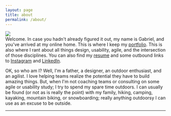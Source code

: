 ```yaml
---
layout: page
title: about
permalink: /about/
---
```


<img class="col one right" src="/img/prof_pic.jpg">

<br/>
Welcome. In case you hadn't already figured it out, my name is Gabriel, and you've arrived at my online home. This is where I keep my <a href="/portfolio">portfolio</a>. This is also where I rant about all things design, usability, agile, and the intersection of those disciplines. You can also find my <a href="/resume">resume</a> and some outbound links to <a href="https://www.instagram.com/conceptkreator/?hl=en" target="_blank">Instagram</a> and <a href="https://www.linkedin.com/in/gabrielroth/" target="_blank">LinkedIn</a>.

OK, so who am I? Well, I'm a father, a designer, an outdoor enthusiast, and an agilist. I love helping teams realize the potential they have to build amazing things. But, when I'm not coaching teams or consulting on some agile or usability study; I try to spend my spare time outdoors. I can usually be found (or not as is really the point) with my family, hiking, camping, kayaking, mountain biking, or snowboarding; really anything outdoorsy I can use as an excuse to be outside.
<br/>
<hr/>
<br/>
<span class="contacticon center">
	<a href="mailto:gabrielianroth@gmail.com"><i class="fa fa-envelope-square"></i></a>
	<a href="https://www.linkedin.com/in/gabrielroth/" target="_blank"><i class="fa fa-linkedin-square"></i></a>
	<a href="https://www.instagram.com/conceptkreator/?hl=en" target="_blank"><i class="fa fa-instagram"></i></a>
	<a href="https://twitter.com" target="_blank"><i class="fa fa-twitter-square"></i></a>
</span>

<div class="col three caption">
</div>